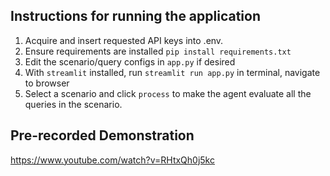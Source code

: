 ## Instructions for running the application

1. Acquire and insert requested API keys into .env.
2. Ensure requirements are installed `pip install requirements.txt`
3. Edit the scenario/query configs in `app.py` if desired
4. With `streamlit` installed, run `streamlit run app.py` in terminal, navigate to browser
5. Select a scenario and click `process` to make the agent evaluate all the queries in the scenario.

## Pre-recorded Demonstration

https://www.youtube.com/watch?v=RHtxQh0j5kc